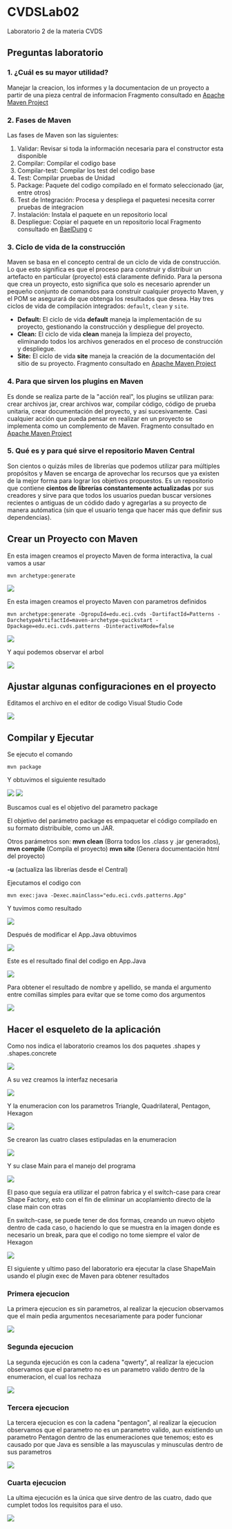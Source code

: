 # CVDSLab02
Laboratorio 2 de la materia CVDS

## Preguntas laboratorio

### 1. ¿Cuál es su mayor utilidad?

Manejar la creacion, los informes y la documentacion de un proyecto a partir de una pieza central de informacion
Fragmento consultado en [Apache Maven Project](https://maven.apache.org/)

### 2. Fases de Maven

Las fases de Maven son las siguientes:
 1. Validar: Revisar si toda la información necesaria para el constructor esta disponible
 2. Compilar: Compilar el codigo base
 3. Compilar-test: Compilar los test del codigo base
 4. Test: Compilar pruebas de Unidad
 5. Package: Paquete del codigo compilado en el formato seleccionado (jar, entre otros)
 6. Test de Integración: Procesa y despliega el paquetesi necesita correr pruebas de integracion
 7. Instalación: Instala el paquete en un repositorio local
 8. Despliegue: Copiar el paquete en un repositorio local
Fragmento consultado en [BaelDung](https://www.baeldung.com/maven-goals-phases)
c

### 3. Ciclo de vida de la construcción

Maven se basa en el concepto central de un ciclo de vida de construcción. Lo que esto significa es que el proceso para construir y distribuir un artefacto en particular (proyecto) está claramente definido.
Para la persona que crea un proyecto, esto significa que solo es necesario aprender un pequeño conjunto de comandos para construir cualquier proyecto Maven, y el POM se asegurará de que obtenga los resultados que desea.
Hay tres ciclos de vida de compilación integrados: ```default```, ```clean``` y ```site```.
- **Default:** El ciclo de vida **default** maneja la implementación de su proyecto, gestionando la construcción y despliegue del proyecto.
- **Clean:** El ciclo de vida **clean** maneja la limpieza del proyecto, eliminando todos los archivos generados en el proceso de construcción y despliegue.
- **Site:** El ciclo de vida **site** maneja la creación de la documentación del sitio de su proyecto.
Fragmento consultado en [Apache Maven Project](https://maven.apache.org/guides/introduction/introduction-to-the-lifecycle.html)

### 4. Para que sirven los plugins en Maven

Es donde se realiza parte de la "acción real", los plugins se utilizan para: crear archivos jar, crear archivos war, compilar código, código de prueba unitaria, crear documentación del proyecto, y así sucesivamente. Casi cualquier acción que pueda pensar en realizar en un proyecto se implementa como un complemento de Maven.
Fragmento consultado en [Apache Maven Project](https://maven.apache.org/guides/introduction/introduction-to-plugins.html#:~:text=In%20other%20words%2C%20plugins%20are,implemented%20as%20a%20Maven%20plugin.)

### 5. Qué es y para qué sirve el repositorio Maven Central

Son cientos o quizás miles de librerías que podemos utilizar para múltiples propósitos y Maven se encarga de aprovechar los recursos que ya existen de la mejor forma para lograr los objetivos propuestos.
Es un repositorio que contiene **cientos de librerías constantemente actualizadas** por sus creadores y sirve para que todos los usuarios  puedan buscar versiones recientes o antiguas de un códido dado y agregarlas a su proyecto de manera autómatica (sin que el usuario tenga que hacer más que definir sus dependencias).

## Crear un Proyecto con Maven

En esta imagen creamos el proyecto Maven de forma interactiva, la cual vamos a usar
```
mvn archetype:generate
```
<img  src="https://github.com/JuanMunozD/CVDSLab02/blob/master/img/PrimeraParteInteractiva.png">

En esta imagen creamos el proyecto Maven con parametros definidos
```
mvn archetype:generate -DgropuId=edu.eci.cvds -DartifactId=Patterns -DarchetypeArtifactId=maven-archetype-quickstart -Dpackage=edu.eci.cvds.patterns -DinteractiveMode=false
```

<img  src="https://github.com/JuanMunozD/CVDSLab02/blob/master/img/PrimerParte.PNG">

Y aqui podemos observar el arbol

<img  src="https://github.com/JuanMunozD/CVDSLab02/blob/master/img/Tree.PNG">

## Ajustar algunas configuraciones en el proyecto

Editamos el archivo en el editor de codigo Visual Studio Code

<img  src="https://github.com/JuanMunozD/CVDSLab02/blob/master/img/Pom.PNG">

## Compilar y Ejecutar

Se ejecuto el comando 

```
mvn package
```

Y obtuvimos el siguiente resultado

<img  src="https://github.com/JuanMunozD/CVDSLab02/blob/master/img/CompilarParte1.PNG">
<img  src="https://github.com/JuanMunozD/CVDSLab02/blob/master/img/CompilarParte2.PNG">

Buscamos cual es el objetivo del parametro package

El objetivo del parámetro package es empaquetar el código compilado en su formato distribuible, como un JAR.

Otros parámetros son: **mvn clean** (Borra todos los .class y .jar generados), **mvn compile** (Compila el proyecto) **mvn site** (Genera documentación html del proyecto) 

**-u** (actualiza las librerías desde el Central)


Ejecutamos el codigo con 
```
mvn exec:java -Dexec.mainClass="edu.eci.cvds.patterns.App"
```

Y tuvimos como resultado

<img  src="https://github.com/JuanMunozD/CVDSLab02/blob/master/img/PruebaHelloWorld.PNG">

Después de modificar el App.Java obtuvimos

<img  src="https://github.com/JuanMunozD/CVDSLab02/blob/master/img/PruebaHelloJuan.PNG">

Este es el resultado final del codigo en App.Java

<img  src="https://github.com/JuanMunozD/CVDSLab02/blob/master/img/CodigoFinalAppJava.PNG">

Para obtener el resultado de nombre y apellido, se manda el argumento entre comillas simples para evitar que se tome como dos argumentos

<img  src="https://github.com/JuanMunozD/CVDSLab02/blob/master/img/PruebaHelloNombreApellido.PNG">


## Hacer el esqueleto de la aplicación

Como nos indica el laboratorio creamos los dos paquetes .shapes y .shapes.concrete

<img  src="https://github.com/JuanMunozD/CVDSLab02/blob/master/img/PaquetesIniciales.PNG">

A su vez creamos la interfaz necesaria

<img  src="https://github.com/JuanMunozD/CVDSLab02/blob/master/img/Interfaz1.PNG">

Y la enumeracion con los parametros Triangle, Quadrilateral, Pentagon, Hexagon

<img  src="https://github.com/JuanMunozD/CVDSLab02/blob/master/img/Enumeracion.PNG">

Se crearon las cuatro clases estipuladas en la enumeracion

<img  src="https://github.com/JuanMunozD/CVDSLab02/blob/master/img/ClasesNecesarias.PNG">

Y su clase Main para el manejo del programa

<img  src="https://github.com/JuanMunozD/CVDSLab02/blob/master/img/MainShape.PNG">

El paso que seguia era utilizar el patron fabrica y el switch-case para crear Shape Factory, esto con el fin de eliminar un acoplamiento directo de la clase main con otras

En switch-case, se puede tener de dos formas, creando un nuevo objeto dentro de cada caso, o haciendo lo que se muestra en la imagen donde es necesario un break, para que el codigo no tome siempre el valor de Hexagon

<img  src="https://github.com/JuanMunozD/CVDSLab02/blob/master/img/ShapeFactory.PNG">

El siguiente y ultimo paso del laboratorio era ejecutar la clase ShapeMain usando el plugin exec de Maven para obtener resultados

### Primera ejecucion

La primera ejecucion es sin parametros, al realizar la ejecucion observamos que el main pedia argumentos necesariamente para poder funcionar

<img  src="https://github.com/JuanMunozD/CVDSLab02/blob/master/img/ShapeNoParam.PNG">

### Segunda ejecucion

La segunda ejecución es con la cadena "qwerty", al realizar la ejecucion observamos que el parametro no es un parametro valido dentro de la enumeracion, el cual los rechaza

<img  src="https://github.com/JuanMunozD/CVDSLab02/blob/master/img/ShapeQwerty.PNG">

### Tercera ejecucion

La tercera ejecucion es con la cadena "pentagon", al realizar la ejecucion observamos que el parametro no es un parametro valido, aun existiendo un parametro Pentagon dentro de las enumeraciones que tenemos; esto es causado por que Java es sensible a las mayusculas y minusculas dentro de sus parametros

<img  src="https://github.com/JuanMunozD/CVDSLab02/blob/master/img/Shapepentagon.PNG">

### Cuarta ejecucion

La ultima ejecución es la única que sirve dentro de las cuatro, dado que cumplet todos los requisitos para el uso.

<img  src="https://github.com/JuanMunozD/CVDSLab02/blob/master/img/ShapeHexagon.PNG">